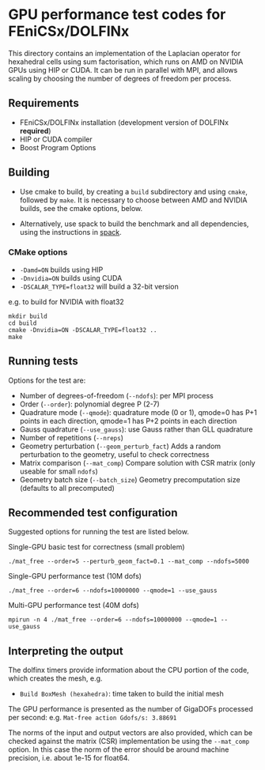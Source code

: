 # GPU performance test codes for FEniCSx/DOLFINx

This directory contains an implementation of the Laplacian operator for
hexahedral cells using sum factorisation, which runs on AMD on NVIDIA
GPUs using HIP or CUDA. It can be run in parallel with MPI, and allows
scaling by choosing the number of degrees of freedom per process.

## Requirements

- FEniCSx/DOLFINx installation (development version of DOLFINx
  **required**)
- HIP or CUDA compiler
- Boost Program Options

## Building

* Use cmake to build, by creating a `build` subdirectory and using
`cmake`, followed by `make`. It is necessary to choose between AMD and
NVIDIA builds, see the cmake options, below.

* Alternatively, use spack to build the benchmark and all dependencies, using the instructions in [spack](/spack/INSTALL.md).

### CMake options

* `-Damd=ON` builds using HIP
* `-Dnvidia=ON` builds using CUDA
* `-DSCALAR_TYPE=float32` will build a 32-bit version

e.g. to build for NVIDIA with float32
```
mkdir build
cd build
cmake -Dnvidia=ON -DSCALAR_TYPE=float32 ..
make
```

## Running tests

Options for the test are:

- Number of degrees-of-freedom (`--ndofs`): per MPI process
- Order (`--order`): polynomial degree P (2-7)
- Quadrature mode (`--qmode`): quadrature mode (0 or 1), qmode=0 has P+1 points
   in each direction, qmode=1 has P+2 points in each direction
- Gauss quadrature (`--use_gauss`): use Gauss rather than GLL
   quadrature
- Number of repetitions (`--nreps`)
- Geometry perturbation (`--geom_perturb_fact`) Adds a random
   perturbation to the geometry, useful to check correctness
- Matrix comparison (`--mat_comp`) Compare solution with CSR matrix
   (only useable for small `ndofs`)
- Geometry batch size (`--batch_size`) Geometry precomputation size
   (defaults to all precomputed)


## Recommended test configuration

Suggested options for running the test are listed below.

Single-GPU basic test for correctness (small problem)
```
./mat_free --order=5 --perturb_geom_fact=0.1 --mat_comp --ndofs=5000
```

Single-GPU performance test (10M dofs)
```
./mat_free --order=6 --ndofs=10000000 --qmode=1 --use_gauss
```

Multi-GPU performance test (40M dofs)
```
mpirun -n 4 ./mat_free --order=6 --ndofs=10000000 --qmode=1 --use_gauss
```

## Interpreting the output

The dolfinx timers provide information about the CPU portion of the
code, which creates the mesh, e.g.
- `Build BoxMesh (hexahedra)`: time taken to build the initial mesh

The GPU performance is presented as the number of GigaDOFs processed per
second: e.g. `Mat-free action Gdofs/s: 3.88691`

The norms of the input and output vectors are also provided, which can
be checked against the matrix (CSR) implementation be using the
`--mat_comp` option. In this case the norm of the error should be around
machine precision, i.e. about 1e-15 for float64.
